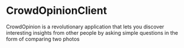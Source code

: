CrowdOpinionClient
==================

CrowdOpinion is a revolutionary application that lets you discover interesting insights from other people by asking simple questions in the form of comparing two photos
